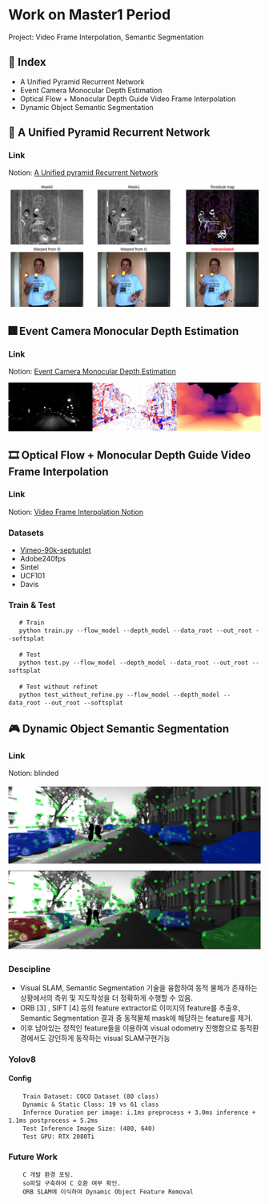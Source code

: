 # Work on Master1 Period
Project: Video Frame Interpolation, Semantic Segmentation

## 📑 Index
* A Unified Pyramid Recurrent Network
* Event Camera Monocular Depth Estimation
* Optical Flow + Monocular Depth Guide Video Frame Interpolation
* Dynamic Object Semantic Segmentation

## 🌺 A Unified Pyramid Recurrent Network

### Link
Notion: [A Unified pyramid Recurrent Network](https://www.notion.so/UPR-Net-98f202b271844dd4af7263f0b94ac7b1)

<p align="left"><img src = "UPR-Net/figures/headline.png" width = '600'/></p>

## 🎆 Event Camera Monocular Depth Estimation

### Link
Notion: [Event Camera Monocular Depth Estimation](https://www.notion.so/Event-Camera-Monocular-Depth-Estimation-802be607a192408cb6a5f2b5038cc9a3)

<p align="left"><img src = "Event_camera/RAM_Net/options/headline.png" width = '600'/></p>


## 🎞️ Optical Flow + Monocular Depth Guide Video Frame Interpolation

### Link
Notion: [Video Frame Interpolation Notion](https://www.notion.so/Video-Frame-Interpolation-b3f639b21ad34b09a72aa2b3325da9f3)

### Datasets
  * [Vimeo-90k-septuplet](http://toflow.csail.mit.edu/index.html#septuplet)      
  * Adobe240fps      
  * Sintel      
  * UCF101      
  * Davis      

### Train & Test
```shell
   # Train
   python train.py --flow_model --depth_model --data_root --out_root --softsplat

   # Test
   python test.py --flow_model --depth_model --data_root --out_root --softsplat
   
   # Test without refinet
   python test_without_refine.py --flow_model --depth_model --data_root --out_root --softsplat      
```

## 🎮 Dynamic Object Semantic Segmentation

### Link
Notion: blinded             

<p align="left"><img src = "Segmentation/figure/headline.png" width = '600'/></p>

### Descipline
* Visual SLAM, Semantic Segmentation 기술을 융합하여 동적 물체가 존재하는 상황에서의 측위 및
지도작성을 더 정확하게 수행할 수 있음.          
* ORB [3] , SIFT [4] 등의 feature extractor로 이미지의 feature를 추출후, Semantic Segmentation 결과 중 동적물체 mask에 해당하는 feature를 제거.            
* 이후 남아있는 정적인 feature들을 이용하여 visual odometry 진행함으로 동적환경에서도 강인하게 동작하는 visual SLAM구현가능            

### Yolov8
#### Config
```
    Train Dataset: COCO Dataset (80 class)            
    Dynamic & Static Class: 19 vs 61 class            
    Infernce Duration per image: i.1ms preprocess + 3.0ms inference + 1.1ms postprocess = 5.2ms            
    Test Inference Image Size: (480, 640)            
    Test GPU: RTX 2080Ti            
```

### Future Work
```
    C 개발 환경 포팅.            
    so파일 구축하여 C 호환 여부 확인.            
    ORB SLAM에 이식하여 Dynamic Object Feature Removal            
```

